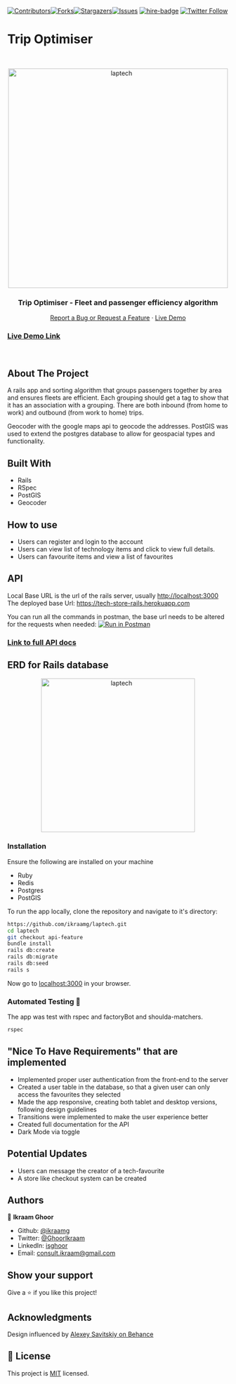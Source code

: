 [![Contributors][contributors-shield]][contributors-url][![Forks][forks-shield]][forks-url][![Stargazers][stars-shield]][stars-url][![Issues][issues-shield]][issues-url]
[![hire-badge](https://img.shields.io/badge/Consult%20/%20Hire%20Ikraam-Click%20to%20Contact-brightgreen)](mailto:consult.ikraam@gmail.com) [![Twitter Follow](https://img.shields.io/twitter/follow/GhoorIkraam?label=Follow%20Ikraam%20on%20Twitter&style=social)](https://twitter.com/GhoorIkraam)

# Trip Optimiser
<!-- PROJECT LOGO -->

<br />
<p align="center">
  <a href="https://github.com/ikraamg/techStore.git">
    <p align="center"> <img src="https://user-images.githubusercontent.com/34813339/96832600-4d75e800-143f-11eb-811b-bf58741c4c45.gif" alt="laptech" height="500">
    </p>
  </a>

  <h3 align="center">Trip Optimiser - Fleet and passenger efficiency algorithm </h3>

  <p align="center">
    <a href="https://github.com/ikraamg/laptech/issues">Report a Bug or Request a Feature</a>
    ·
    <a href="https://tech-favourites.herokuapp.com/home">Live Demo</a>
  </p>
</p>

<!-- Live Link  -->

### [Live Demo Link](https://tech-favourites.herokuapp.com/home)

<br>
<!-- ABOUT THE PROJECT -->

## About The Project

A rails app and sorting algorithm that groups passengers together by area and ensures fleets are efficient. Each grouping should get a tag to show that it has an association with a grouping. There are both inbound (from home to work) and outbound (from work to home) trips.

Geocoder with the google maps api to geocode the addresses.
PostGIS was used to extend the postgres database to allow for geospacial types and functionality.

<!-- CONTROL'S -->
## Built With

- Rails
- RSpec
- PostGIS
- Geocoder

## How to use

- Users can register and login to the account
- Users can view list of technology items and click to view full details.
- Users can favourite items and view a list of favourites

## API

Local Base URL is the url of the rails server, usually <http://localhost:3000>
The deployed base Url: <https://tech-store-rails.herokuapp.com>

You can run all the commands in postman, the base url needs to be altered for the requests when needed:
[![Run in Postman](https://run.pstmn.io/button.svg)](https://app.getpostman.com/run-collection/864ada94eaa937d45450)

### [Link to full API docs](./doc/API.md)

## ERD for Rails database

<p align="center">
  <a href="./doc/Techy.png"> <img src="./doc/Techy.png" alt="laptech" height="350">
  </a>
</p>

### Installation

Ensure the following are installed on your machine

- Ruby
- Redis
- Postgres
- PostGIS

To run the app locally, clone the repository and navigate to it's directory:

```bash
https://github.com/ikraamg/laptech.git
cd laptech
git checkout api-feature
bundle install
rails db:create
rails db:migrate
rails db:seed
rails s
```

Now go to [localhost:3000](http://localhost:3000) in your browser.

### Automated Testing 🧪

The app was test with rspec and factoryBot and shoulda-matchers.

```bash
rspec
```

## "Nice To Have Requirements" that are implemented

- Implemented proper user authentication from the front-end to the server
- Created a user table in the database, so that a given user can only access the favourites they selected
- Made the app responsive, creating both tablet and desktop versions, following design guidelines
- Transitions were implemented to make the user experience better
- Created full documentation for the API
- Dark Mode via toggle

## Potential Updates

- Users can message the creator of a tech-favourite
- A store like checkout system can be created

<!-- CONTACT -->

## Authors

👤 **Ikraam Ghoor**

- Github: [@ikraamg](https://github.com/ikraamg)
- Twitter: [@GhoorIkraam](https://twitter.com/GhoorIkraam)
- LinkedIn: [isghoor](https://linkedin.com/isghoor)
- Email: [consult.ikraam@gmail.com](mailto:consult.ikraam@gmail.com)

## Show your support

Give a ⭐️ if you like this project!

## Acknowledgments

Design influenced by [Alexey Savitskiy on Behance](https://www.behance.net/alexey_savitskiy)

<!-- MARKDOWN LINKS & IMAGES -->
<!-- https://www.markdownguide.org/basic-syntax/#reference-style-links -->

[contributors-shield]: https://img.shields.io/github/contributors/ikraamg/laptech.svg?style=flat-square
[contributors-url]: https://github.com/ikraamg/laptech/graphs/contributors
[forks-shield]: https://img.shields.io/github/forks/ikraamg/laptech.svg?style=flat-square
[forks-url]: https://github.com/ikraamg/laptech/network/members
[stars-shield]: https://img.shields.io/github/stars/ikraamg/laptech.svg?style=flat-square
[stars-url]: https://github.com/ikraamg/laptech/stargazers
[issues-shield]: https://img.shields.io/github/issues/ikraamg/laptech.svg?style=flat-square
[issues-url]: https://github.com/ikraamg/laptech/issues

## 📝 License

This project is [MIT](https://opensource.org/licenses/MIT) licensed.

